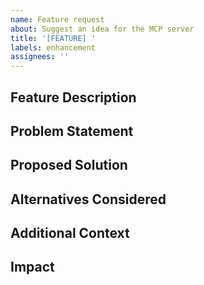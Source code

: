 ```yaml
---
name: Feature request
about: Suggest an idea for the MCP server
title: '[FEATURE] '
labels: enhancement
assignees: ''
---
```


## Feature Description

<!-- A clear and concise description of the feature you'd like to see implemented -->

## Problem Statement

<!-- Describe the problem this feature would solve or the use case it would address -->

## Proposed Solution

<!-- Describe the solution you'd like to see implemented -->

## Alternatives Considered

<!-- Describe any alternative solutions or features you've considered -->

## Additional Context

<!-- Add any other context, screenshots, or examples about the feature request here -->

## Impact

<!-- Describe the impact this feature would have on your use of the MCP server -->
